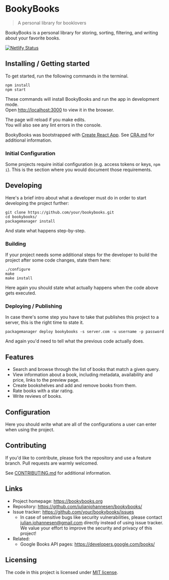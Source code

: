 # BookyBooks
> A personal library for booklovers

BookyBooks is a personal library for storing, sorting, filtering, and writing about your favorite books. 

[![Netlify Status](https://api.netlify.com/api/v1/badges/5bfdd004-9f0d-42f9-956d-816b550aef04/deploy-status)](https://app.netlify.com/sites/BookyBookslive/deploys)

## Installing / Getting started

To get started, run the following commands in the terminal.

```shell
npm install
npm start
```

These commands will install BookyBooks and run the app in development mode.<br>
Open [http://localhost:3000](http://localhost:3000) to view it in the browser.

The page will reload if you make edits.<br>
You will also see any lint errors in the console.

BookyBooks was bootstrapped with [Create React App](https://github.com/facebook/create-react-app). See [CRA.md](./CRA.md) for additional information.

### Initial Configuration

Some projects require initial configuration (e.g. access tokens or keys, `npm i`).
This is the section where you would document those requirements.

## Developing

Here's a brief intro about what a developer must do in order to start developing
the project further:

```shell
git clone https://github.com/your/bookybooks.git
cd bookybooks/
packagemanager install
```

And state what happens step-by-step.

### Building

If your project needs some additional steps for the developer to build the
project after some code changes, state them here:

```shell
./configure
make
make install
```

Here again you should state what actually happens when the code above gets
executed.

### Deploying / Publishing

In case there's some step you have to take that publishes this project to a
server, this is the right time to state it.

```shell
packagemanager deploy bookybooks -s server.com -u username -p password
```

And again you'd need to tell what the previous code actually does.

## Features

* Search and browse through the list of books that match a given query.
* View information about a book, including metadata, availability and price, links to the preview page.
* Create bookshelves and add and remove books from them.
* Rate books with a star rating.
* Write reviews of books.

## Configuration

Here you should write what are all of the configurations a user can enter when
using the project.

## Contributing

If you'd like to contribute, please fork the repository and use a feature
branch. Pull requests are warmly welcomed.

See [CONTRIBUTING.md](./CONTRIBUTING.md) for additional information.

## Links

- Project homepage: https://bookybooks.org
- Repository: https://github.com/julianjohannesen/bookybooks/
- Issue tracker: https://github.com/your/bookybooks/issues
  - In case of sensitive bugs like security vulnerabilities, please contact
    julian.johannesen@gmail.com directly instead of using issue tracker. We value your effort to improve the security and privacy of this project!
- Related:
  - Google Books API pages: https://developers.google.com/books/

## Licensing

The code in this project is licensed under [MIT license](https://en.wikipedia.org/wiki/MIT_License).